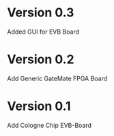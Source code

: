 # Version 0.3 
Added GUI for EVB Board

# Version 0.2 
Add Generic GateMate FPGA Board

# Version 0.1
Add Cologne Chip EVB-Board